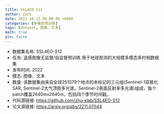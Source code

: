 ```yaml
---
title: SSL4EO-S12
author: Zack
date: 2022-10-13 00:00:00 +0800
categories: [多模态预训练]
tags: [dataset, 图像、文本]
math: true
pin: false
---
```

- 数据集名称: SSL4EO-S12
- 任务: 遥感图像无监督/自监督预训练 用于地球观测的大规模多模态多时相数据集
- 发布时间: 2022
- 模态: 图像、文本
- 数量: 该数据集由来自全球251079个地点的未标记的三元组(Sentinel-1双极化SAR, Sentinel-2大气顶部多光谱，Sentinel-2表面反射率多光谱)组成，每个patch覆盖2640mx2640m，包括四个季节时间戳。
- 代码源链接: https://github.com/zhu-xlab/SSL4EO-S12
- 论文源链接: https://arxiv.org/abs/2211.07044

